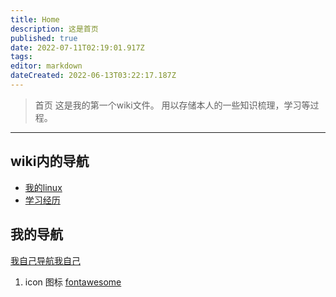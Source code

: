```yaml
---
title: Home
description: 这是首页
published: true
date: 2022-07-11T02:19:01.917Z
tags: 
editor: markdown
dateCreated: 2022-06-13T03:22:17.187Z
---
```


> 首页
这是我的第一个wiki文件。
用以存储本人的一些知识梳理，学习等过程。

----

## wiki内的导航

- [我的linux](/mine-linux)
- [学习经历](/education)

## 我的导航
[我自己导航我自己](https://nav.xuqiudong.cn:88)
1. icon 图标 [fontawesome](https://fontawesome.com/v4/icons/)